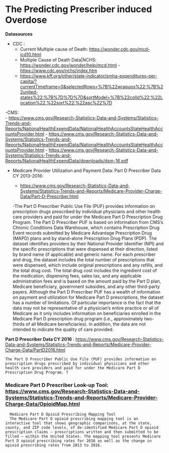 
# The Predicting Prescriber induced Overdose


**Datasources**
   -  CDC  : 
       -  Current Multiple cause of Death: https://wonder.cdc.gov/mcd-icd10.html
       -  Multiple Cause of Death Data|NCHS: https://wonder.cdc.gov/wonder/help/mcd.html
        -https://www.cdc.gov/nchs/index.htm
        - https://www.kff.org/other/state-indicator/smha-expenditures-per-capita/?currentTimeframe=0&selectedRows=%7B%22wrapups%22:%7B%22united-states%22:%7B%7D%7D%7D&sortModel=%7B%22colId%22:%22Location%22,%22sort%22:%22asc%22%7D
  
   -CMS:  
      - https://www.cms.gov/Research-Statistics-Data-and-Systems/Statistics-Trends-and-Reports/NationalHealthExpendData/NationalHealthAccountsStateHealthAccountsProvider.html
      - https://www.cms.gov/Research-Statistics-Data-and-Systems/Statistics-Trends-and-Reports/NationalHealthExpendData/NationalHealthAccountsStateHealthAccountsProvider.html
      - https://www.cms.gov/Research-Statistics-Data-and-Systems/Statistics-Trends-and-Reports/NationalHealthExpendData/downloads/dsm-16.pdf
 
   - Medicare Provider Utilization and Payment Data: Part D Prescriber Data CY 2013-2016:
     -  https://www.cms.gov/Research-Statistics-Data-and-Systems/Statistics-Trends-and-Reports/Medicare-Provider-Charge-Data/Part-D-Prescriber.html

      -The Part D Prescriber Public Use File (PUF) provides information on prescription drugs prescribed by individual physicians and other health care providers and paid for under the Medicare Part D Prescription Drug Program. The Part D Prescriber PUF is based on information from CMS’s Chronic Conditions Data Warehouse, which contains Prescription Drug Event records submitted by Medicare Advantage Prescription Drug (MAPD) plans and by stand-alone Prescription Drug Plans (PDP).  The dataset identifies providers by their National Provider Identifier (NPI) and the specific prescriptions that were dispensed at their direction, listed by brand name (if applicable) and generic name.  For each prescriber and drug, the dataset includes the total number of prescriptions that were dispensed, which include original prescriptions and any refills, and the total drug cost.  The total drug cost includes the ingredient cost of the medication, dispensing fees, sales tax, and any applicable administration fees and is based on the amount paid by the Part D plan, Medicare beneficiary, government subsidies, and any other third-party payers. Although the Part D Prescriber PUF has a wealth of information on payment and utilization for Medicare Part D prescriptions, the dataset has a number of limitations.  Of particular importance is the fact that the data may not be representative of a physician’s entire practice or all of Medicare as it only includes information on beneficiaries enrolled in the Medicare Part D prescription drug program (i.e., approximately two-thirds of all Medicare beneficiaries).  In addition, the data are not intended to indicate the quality of care provided.  


**Part D Prescriber Data CY 2016** : https://www.cms.gov/Research-Statistics-Data-and-Systems/Statistics-Trends-and-Reports/Medicare-Provider-Charge-Data/PartD2016.html

    The Part D Prescriber Public Use File (PUF) provides information on prescription drugs prescribed by individual physicians and other health care providers and paid for under the Medicare Part D Prescription Drug Program. T

### Medicare Part D Prescriber Look-up Tool: https://www.cms.gov/Research-Statistics-Data-and-Systems/Statistics-Trends-and-Reports/Medicare-Provider-Charge-Data/OpioidMap.html

      Medicare Part D Opioid Prescribing Mapping Tool
      The Medicare Part D opioid prescribing mapping tool is an interactive tool that shows geographic comparisons, at the state, county, and ZIP code levels, of de-identified Medicare Part D opioid prescription claims – prescriptions written and then submitted to be filled – within the United States. The mapping tool presents Medicare Part D opioid prescribing rates for 2016 as well as the change in opioid prescribing rates from 2013 to 2016.